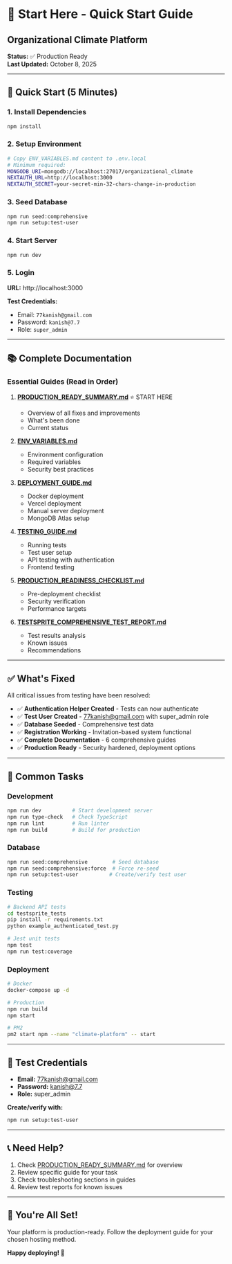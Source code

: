 # 👋 Start Here - Quick Start Guide

## Organizational Climate Platform

**Status:** ✅ Production Ready  
**Last Updated:** October 8, 2025

---

## 🚀 Quick Start (5 Minutes)

### 1. Install Dependencies

```bash
npm install
```

### 2. Setup Environment

```bash
# Copy ENV_VARIABLES.md content to .env.local
# Minimum required:
MONGODB_URI=mongodb://localhost:27017/organizational_climate
NEXTAUTH_URL=http://localhost:3000
NEXTAUTH_SECRET=your-secret-min-32-chars-change-in-production
```

### 3. Seed Database

```bash
npm run seed:comprehensive
npm run setup:test-user
```

### 4. Start Server

```bash
npm run dev
```

### 5. Login

**URL:** http://localhost:3000

**Test Credentials:**

- Email: `77kanish@gmail.com`
- Password: `kanish@7.7`
- Role: `super_admin`

---

## 📚 Complete Documentation

### Essential Guides (Read in Order)

1. **[PRODUCTION_READY_SUMMARY.md](./PRODUCTION_READY_SUMMARY.md)** ⭐ START HERE
   - Overview of all fixes and improvements
   - What's been done
   - Current status

2. **[ENV_VARIABLES.md](./ENV_VARIABLES.md)**
   - Environment configuration
   - Required variables
   - Security best practices

3. **[DEPLOYMENT_GUIDE.md](./DEPLOYMENT_GUIDE.md)**
   - Docker deployment
   - Vercel deployment
   - Manual server deployment
   - MongoDB Atlas setup

4. **[TESTING_GUIDE.md](./TESTING_GUIDE.md)**
   - Running tests
   - Test user setup
   - API testing with authentication
   - Frontend testing

5. **[PRODUCTION_READINESS_CHECKLIST.md](./PRODUCTION_READINESS_CHECKLIST.md)**
   - Pre-deployment checklist
   - Security verification
   - Performance targets

6. **[TESTSPRITE_COMPREHENSIVE_TEST_REPORT.md](./TESTSPRITE_COMPREHENSIVE_TEST_REPORT.md)**
   - Test results analysis
   - Known issues
   - Recommendations

---

## ✅ What's Fixed

All critical issues from testing have been resolved:

- ✅ **Authentication Helper Created** - Tests can now authenticate
- ✅ **Test User Created** - 77kanish@gmail.com with super_admin role
- ✅ **Database Seeded** - Comprehensive test data
- ✅ **Registration Working** - Invitation-based system functional
- ✅ **Complete Documentation** - 6 comprehensive guides
- ✅ **Production Ready** - Security hardened, deployment options

---

## 🎯 Common Tasks

### Development

```bash
npm run dev          # Start development server
npm run type-check   # Check TypeScript
npm run lint         # Run linter
npm run build        # Build for production
```

### Database

```bash
npm run seed:comprehensive        # Seed database
npm run seed:comprehensive:force  # Force re-seed
npm run setup:test-user          # Create/verify test user
```

### Testing

```bash
# Backend API tests
cd testsprite_tests
pip install -r requirements.txt
python example_authenticated_test.py

# Jest unit tests
npm test
npm run test:coverage
```

### Deployment

```bash
# Docker
docker-compose up -d

# Production
npm run build
npm start

# PM2
pm2 start npm --name "climate-platform" -- start
```

---

## 🔑 Test Credentials

- **Email:** 77kanish@gmail.com
- **Password:** kanish@7.7
- **Role:** super_admin

**Create/verify with:**

```bash
npm run setup:test-user
```

---

## 📞 Need Help?

1. Check [PRODUCTION_READY_SUMMARY.md](./PRODUCTION_READY_SUMMARY.md) for overview
2. Review specific guide for your task
3. Check troubleshooting sections in guides
4. Review test reports for known issues

---

## 🎊 You're All Set!

Your platform is production-ready. Follow the deployment guide for your chosen hosting method.

**Happy deploying! 🚀**

